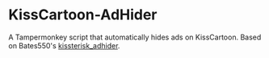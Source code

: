 # KissCartoon-AdHider

A Tampermonkey script that automatically hides ads on KissCartoon. Based on Bates550's [kissterisk_adhider](https://github.com/Bates550/kissterisk_adhider). 
